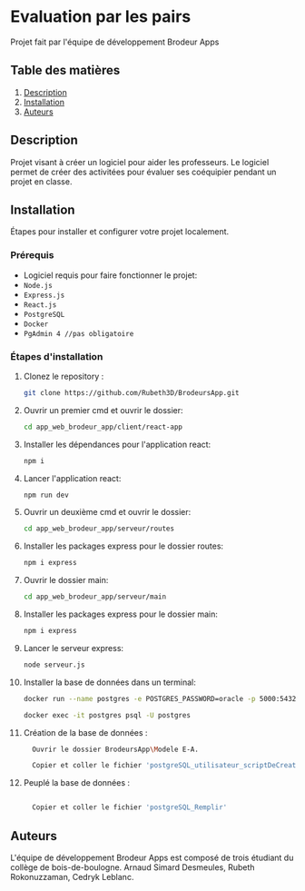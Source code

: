 # Evaluation par les pairs

Projet fait par l'équipe de développement Brodeur Apps

## Table des matières

1. [Description](#description)
2. [Installation](#installation)
3. [Auteurs](#auteurs)

## Description

Projet visant à créer un logiciel pour aider les professeurs. Le logiciel permet de créer des activitées pour évaluer ses coéquipier pendant un projet en classe.

## Installation

Étapes pour installer et configurer votre projet localement.

### Prérequis

- Logiciel requis pour faire fonctionner le projet:
- `Node.js`
- `Express.js`
- `React.js`
- `PostgreSQL`
- `Docker`
- `PgAdmin 4 //pas obligatoire`

### Étapes d'installation

1. Clonez le repository :

   ```bash
   git clone https://github.com/Rubeth3D/BrodeursApp.git
   ```

2. Ouvrir un premier cmd et ouvrir le dossier:

   ```bash
   cd app_web_brodeur_app/client/react-app
   ```

3. Installer les dépendances pour l'application react:

   ```bash
   npm i
   ```

4. Lancer l'application react:

   ```bash
   npm run dev
   ```

5. Ouvrir un deuxième cmd et ouvrir le dossier:

   ```bash
   cd app_web_brodeur_app/serveur/routes
   ```

6. Installer les packages express pour le dossier routes:

   ```bash
   npm i express
   ```

7. Ouvrir le dossier main:

    ```bash
    cd app_web_brodeur_app/serveur/main
    ```

8. Installer les packages express pour le dossier main:

    ```bash
    npm i express
    ```

9. Lancer le serveur express: 

    ```bash
    node serveur.js
    ``` 

10. Installer la base de données dans un terminal:

    ```bash
    docker run --name postgres -e POSTGRES_PASSWORD=oracle -p 5000:5432 -d postgres

    docker exec -it postgres psql -U postgres

    ```

11. Création de la base de données :

    ```bash
      Ouvrir le dossier BrodeursApp\Modele E-A.

      Copier et coller le fichier 'postgreSQL_utilisateur_scriptDeCreation'
    ```

12. Peuplé la base de données :

    ```bash

      Copier et coller le fichier 'postgreSQL_Remplir'
    ```

## Auteurs

L'équipe de développement Brodeur Apps est composé de trois étudiant du collège de bois-de-boulogne.
Arnaud Simard Desmeules, Rubeth Rokonuzzaman, Cedryk Leblanc.
